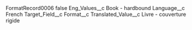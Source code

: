 <?xml version="1.0" encoding="UTF-8"?>
<CustomMetadata xmlns="http://soap.sforce.com/2006/04/metadata" xmlns:xsi="http://www.w3.org/2001/XMLSchema-instance" xmlns:xsd="http://www.w3.org/2001/XMLSchema">
    <label>FormatRecord0006</label>
    <protected>false</protected>
    <values>
        <field>Eng_Values__c</field>
        <value xsi:type="xsd:string">Book - hardbound</value>
    </values>
    <values>
        <field>Language__c</field>
        <value xsi:type="xsd:string">French</value>
    </values>
    <values>
        <field>Target_Field__c</field>
        <value xsi:type="xsd:string">Format__c</value>
    </values>
    <values>
        <field>Translated_Value__c</field>
        <value xsi:type="xsd:string">Livre - couverture rigide</value>
    </values>
</CustomMetadata>
